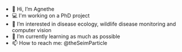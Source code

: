 - 👋 Hi, I’m Agnethe
- 💻 I'm working on a PhD project
- 👀 I’m interested in disease ecology, wildlife disease monitoring and computer vision
- 🌱 I’m currently learning as much as possible
- 📫 How to reach me: @theSeimParticle

<!---
oagn/oagn is a ✨ special ✨ repository because its `README.md` (this file) appears on your GitHub profile.
You can click the Preview link to take a look at your changes.
--->
